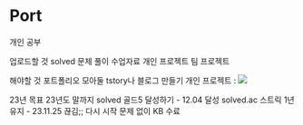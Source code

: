 # Port
개인 공부

업로드할 것
solved 문제 풀이
수업자료
개인 프로젝트
팀 프로젝트

해야할 것
포트폴리오 모아둘 tstory나 블로그 만들기
개인 프로젝트 : <img src="https://img.shields.io/badge/?style=flat&logo=#3776AB&logoColor=white"/>

23년 목표
23년도 말까지 solved 골드5 달성하기 - 12.04 달성
solved.ac 스트릭 1년 유지 - 23.11.25 끊김;; 다시 시작
문제 없이 KB 수료

